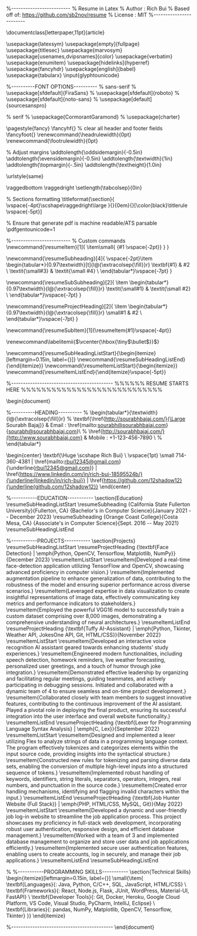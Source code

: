 
%-------------------------
% Resume in Latex
% Author : Rich Bui
% Based off of: https://github.com/sb2nov/resume
% License : MIT
%------------------------

\documentclass[letterpaper,11pt]{article}

\usepackage{latexsym}
\usepackage[empty]{fullpage}
\usepackage{titlesec}
\usepackage{marvosym}
\usepackage[usenames,dvipsnames]{color}
\usepackage{verbatim}
\usepackage{enumitem}
\usepackage[hidelinks]{hyperref}
\usepackage{fancyhdr}
\usepackage[english]{babel}
\usepackage{tabularx}
\input{glyphtounicode}


%----------FONT OPTIONS----------
% sans-serif
% \usepackage[sfdefault]{FiraSans}
% \usepackage[sfdefault]{roboto}
% \usepackage[sfdefault]{noto-sans}
% \usepackage[default]{sourcesanspro}

% serif
% \usepackage{CormorantGaramond}
% \usepackage{charter}


\pagestyle{fancy}
\fancyhf{} % clear all header and footer fields
\fancyfoot{}
\renewcommand{\headrulewidth}{0pt}
\renewcommand{\footrulewidth}{0pt}

% Adjust margins
\addtolength{\oddsidemargin}{-0.5in}
\addtolength{\evensidemargin}{-0.5in}
\addtolength{\textwidth}{1in}
\addtolength{\topmargin}{-.5in}
\addtolength{\textheight}{1.0in}

\urlstyle{same}

\raggedbottom
\raggedright
\setlength{\tabcolsep}{0in}

% Sections formatting
\titleformat{\section}{
  \vspace{-4pt}\scshape\raggedright\large
}{}{0em}{}[\color{black}\titlerule \vspace{-5pt}]

% Ensure that generate pdf is machine readable/ATS parsable
\pdfgentounicode=1

%-------------------------
% Custom commands
\newcommand{\resumeItem}[1]{
  \item\small{
    {#1 \vspace{-2pt}}
  }
}

\newcommand{\resumeSubheading}[4]{
  \vspace{-2pt}\item
    \begin{tabular*}{0.97\textwidth}[t]{l@{\extracolsep{\fill}}r}
      \textbf{#1} & #2 \\
      \textit{\small#3} & \textit{\small #4} \\
    \end{tabular*}\vspace{-7pt}
}

\newcommand{\resumeSubSubheading}[2]{
    \item
    \begin{tabular*}{0.97\textwidth}{l@{\extracolsep{\fill}}r}
      \textit{\small#1} & \textit{\small #2} \\
    \end{tabular*}\vspace{-7pt}
}

\newcommand{\resumeProjectHeading}[2]{
    \item
    \begin{tabular*}{0.97\textwidth}{l@{\extracolsep{\fill}}r}
      \small#1 & #2 \\
    \end{tabular*}\vspace{-7pt}
}

\newcommand{\resumeSubItem}[1]{\resumeItem{#1}\vspace{-4pt}}

\renewcommand\labelitemii{$\vcenter{\hbox{\tiny$\bullet$}}$}

\newcommand{\resumeSubHeadingListStart}{\begin{itemize}[leftmargin=0.15in, label={}]}
\newcommand{\resumeSubHeadingListEnd}{\end{itemize}}
\newcommand{\resumeItemListStart}{\begin{itemize}}
\newcommand{\resumeItemListEnd}{\end{itemize}\vspace{-5pt}}

%-------------------------------------------
%%%%%%  RESUME STARTS HERE  %%%%%%%%%%%%%%%%%%%%%%%%%%%%


\begin{document}

%----------HEADING----------
% \begin{tabular*}{\textwidth}{l@{\extracolsep{\fill}}r}
%   \textbf{\href{http://sourabhbajaj.com/}{\Large Sourabh Bajaj}} & Email : \href{mailto:sourabh@sourabhbajaj.com}{sourabh@sourabhbajaj.com}\\
%   \href{http://sourabhbajaj.com/}{http://www.sourabhbajaj.com} & Mobile : +1-123-456-7890 \\
% \end{tabular*}

\begin{center}
    \textbf{\Huge \scshape Rich Bui} \\ \vspace{1pt}
    \small 714-360-4381 $|$ \href{mailto:rbui12345@gmail.com}{\underline{rbui12345@gmail.com}} $|$ 
    \href{https://www.linkedin.com/in/rich-bui-18595524b/}{\underline{linkedin/in/rich-bui}} $|$
    \href{https://github.com/12shadow12}{\underline{github.com/12shadow12}}
\end{center}


%-----------EDUCATION-----------
\section{Education}
  \resumeSubHeadingListStart
    \resumeSubheading
      {California State Fullerton University}{Fullerton, CA}
      {Bachelor's in Computer Science}{January 2021 -- December 2023}
    \resumeSubheading
      {Orange Coast College}{Costa Mesa, CA}
      {Associate's in Computer Science}{Sept. 2016 -- May 2021}
  \resumeSubHeadingListEnd


%-----------PROJECTS-----------
\section{Projects}
    \resumeSubHeadingListStart
      \resumeProjectHeading
          {\textbf{Face Detection} $|$ \emph{Python, OpenCV, Tensorflow, Matplotlib, NumPy}}{December 2023}
          \resumeItemListStart
            \resumeItem{Developed a real-time face-detection application utilizing TensorFlow and OpenCV, showcasing advanced proficiency in computer vision.} 
            \resumeItem{Implemented augmentation pipeline to enhance generalization of data, contributing to the robustness of the model and ensuring superior performance across diverse scenarios.}
            \resumeItem{Leveraged expertise in data visualization to create insightful representations of image data, effectively communicating key metrics and performance indicators to stakeholders.}
            \resumeItem{Employed the powerful VGG16 model to successfully train a custom dataset comprising over 8,000 images, demonstrating a comprehensive understanding of neural architectures.}
          \resumeItemListEnd
      \resumeProjectHeading
          {\textbf{Tuffy AI-Assistant} $|$ \emph{Python, Tkinter, Weather API, JokesOne API, Git, HTML/CSS}}{November 2022}
          \resumeItemListStart
            \resumeItem{Developed an interactive voice recognition AI assistant geared towards enhancing students' study experiences.}
            \resumeItem{Engineered modern functionalities, including speech detection, homework reminders, live weather forecasting, personalized user greetings, and a touch of humor through joke integration.}
            \resumeItem{Demonstrated effective leadership by organizing and facilitating regular meetings, guiding teammates, and actively participating in debugging sessions. Initiated and collaborated with a dynamic team of 4 to ensure seamless and on-time project development.}
            \resumeItem{Collaborated closely with team members to suggest innovative features, contributing to the continuous improvement of the AI assistant. Played a pivotal role in deploying the final product, ensuring its successful integration into the user interface and overall website functionality.}
          \resumeItemListEnd
          \resumeProjectHeading
          {\textbf{Lexer for Programming Language Syntax Analysis} $|$ \emph{C, Lex}}{September 2022}
          \resumeItemListStart
            \resumeItem{Designed and implemented a lexer utilizing Flex to analyze strings of data in a programming language context. The program effectively tokenizes and categorizes elements within the input source code, providing insights into the syntactical structure.}
            \resumeItem{Constructed new rules for tokenizing and parsing diverse data sets, enabling the conversion of multiple high-level inputs into a structured sequence of tokens.}
            \resumeItem{Implemented robust handling of keywords, identifiers, string literals, separators, operators, integers, real numbers, and punctuation in the source code.}
            \resumeItem{Created error handling mechanisms, identifying and flagging invalid characters within the input.}
          \resumeItemListEnd
          \resumeProjectHeading
            {\textbf{Job Hunter Website (Full Stack)} $|$ \emph{PHP, HTML/CSS, MySQL, Git}}{May 2022}
          \resumeItemListStart
            \resumeItem{Developed a dynamic and user-friendly job log-in website to streamline the job application process. This project showcases my proficiency in full-stack web development, incorporating robust user authentication, responsive design, and efficient database management.}
            \resumeItem{Worked with a team of 3 and implemented database management to organize and store user data and job applications efficiently.}
            \resumeItem{Implemented secure user authentication features, enabling users to create accounts, log in securely, and manage their job applications.}
         \resumeItemListEnd
    \resumeSubHeadingListEnd



%
%-----------PROGRAMMING SKILLS-----------
\section{Technical Skills}
 \begin{itemize}[leftmargin=0.15in, label={}]
    \small{\item{
     \textbf{Languages}{: Java, Python, C/C++, SQL, JavaScript, HTML/CSS} \\
     \textbf{Frameworks}{: React, Node.js, Flask, JUnit, WordPress, Material-UI, FastAPI} \\
     \textbf{Developer Tools}{: Git, Docker, Heroku, Google Cloud Platform, VS Code, Visual Studio, PyCharm, IntelliJ, Eclipse} \\
     \textbf{Libraries}{: pandas, NumPy, Matplotlib, OpenCV, Tensorflow, Tkinter}
    }}
 \end{itemize}


%-------------------------------------------
\end{document}
